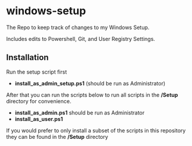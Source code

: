 # windows-setup
The Repo to keep track of changes to my Windows Setup. 

Includes edits to Powershell, Git, and User Registry Settings.

## Installation

Run the setup script first

* **install_as_admin_setup.ps1** (should be run as Administrator)

After that you can run the scripts below to run all scripts in the **/Setup** directory for convenience.

* **install_as_admin.ps1** should be run as Administrator
* **install_as_user.ps1** 

If you would prefer to only install a subset of the scripts in this repository they can be found in the **/Setup** directory

